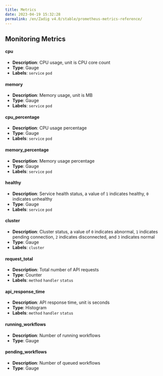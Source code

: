 ```yaml
---
title: Metrics
date: 2023-04-19 15:32:28
permalink: /en/Zadig v4.0/stable/prometheus-metrics-reference/
---
```


## Monitoring Metrics

#### cpu
- **Description**: CPU usage, unit is CPU core count
- **Type**: Gauge
- **Labels**: `service` `pod`

#### memory
- **Description**: Memory usage, unit is MB
- **Type**: Gauge
- **Labels**: `service` `pod`

#### cpu_percentage
- **Description**: CPU usage percentage
- **Type**: Gauge
- **Labels**: `service` `pod`

#### memory_percentage
- **Description**: Memory usage percentage
- **Type**: Gauge
- **Labels**: `service` `pod`

#### healthy
- **Description**: Service health status, a value of `1` indicates healthy, `0` indicates unhealthy
- **Type**: Gauge
- **Labels**: `service` `pod`

#### cluster
- **Description**: Cluster status, a value of `0` indicates abnormal, `1` indicates pending connection, `2` indicates disconnected, and `3` indicates normal
- **Type**: Gauge
- **Labels**: `cluster`

#### request_total
- **Description**: Total number of API requests
- **Type**: Counter
- **Labels**: `method` `handler` `status`

#### api_response_time
- **Description**: API response time, unit is seconds
- **Type**: Histogram
- **Labels**: `method` `handler` `status`

#### running_workflows
- **Description**: Number of running workflows
- **Type**: Gauge

#### pending_workflows
- **Description**: Number of queued workflows
- **Type**: Gauge